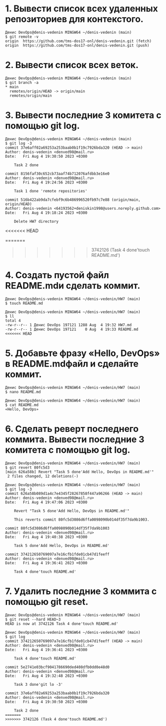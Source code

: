 # 1. Вывести список всех удаленных репозиториев для контекстого.
```
Денис DevOps@denis-vedenin MINGW64 ~/denis-vedenin (main)
$ git remote -v
origin  https://github.com/tms-dos17-onl/denis-vedenin.git (fetch)
origin  https://github.com/tms-dos17-onl/denis-vedenin.git (push) 
```
# 2. Вывести список всех веток.

```
Денис DevOps@denis-vedenin MINGW64 ~/denis-vedenin (main)
$ git branch -a
* main
  remotes/origin/HEAD -> origin/main
  remotes/origin/main
```
# 3. Вывести последние 3 комитета с помощью git log.
```
Денис DevOps@denis-vedenin MINGW64 ~/denis-vedenin (main)
$ git log -3
commit 37e6aff02a69253a253baab0b1f19c7926bda320 (HEAD -> main)
Author: denis-vedenin <denved98@mail.ru>
Date:   Fri Aug 4 19:30:50 2023 +0300

    Task 2 done

commit 8156faf30c652cb73aaf74b712076afdbb3e16e0
Author: denis-vedenin <denved98@mail.ru>
Date:   Fri Aug 4 19:24:56 2023 +0300

    Task 1 done 'remote repositories'

commit 516b422ab9da7cfebf9c6b486996520fb97c7e88 (origin/main, origin/HEAD)
Author: denis-vedenin <64193562+deniskin1998@users.noreply.github.com>
Date:   Fri Aug 4 19:18:24 2023 +0300

    Delete HW7 directory
```
<<<<<<< HEAD

=======
>>>>>>> 3742126 (Task 4 done'touch README.md')
# 4. Создать пустой файл README.mdи сделать коммит.
```
Денис DevOps@denis-vedenin MINGW64 ~/denis-vedenin/HW7 (main)
$ touch README.md

Денис DevOps@denis-vedenin MINGW64 ~/denis-vedenin/HW7 (main)
$ ll
total 4
-rw-r--r-- 1 Денис DevOps 197121 1288 Aug  4 19:32 HW7.md
-rw-r--r-- 1 Денис DevOps 197121    0 Aug  4 19:33 README.md
<<<<<<< HEAD
```

# 5. Добавьте фразу «Hello, DevOps» в README.mdфайл и сделайте коммит.
```
Денис DevOps@denis-vedenin MINGW64 ~/denis-vedenin/HW7 (main)
$ nano README.md

Денис DevOps@denis-vedenin MINGW64 ~/denis-vedenin/HW7 (main)
$ cat README.md
«Hello, DevOps»
```

# 6. Сделать реверт последнего коммита. Вывести последние 3 комитета с помощью git log.
```
Денис DevOps@denis-vedenin MINGW64 ~/denis-vedenin/HW7 (main)
$ git revert 80fc5d3
[main 626a58b] Revert "Task 5 done'Add Hello, DevOps in README.md'"
 2 files changed, 12 deletions(-)

Денис DevOps@denis-vedenin MINGW64 ~/denis-vedenin/HW7 (main)
$ git log -3
commit 626a58b089d1a4c7e4345f28267858f447a96266 (HEAD -> main)
Author: denis-vedenin <denved98@mail.ru>
Date:   Fri Aug 4 19:47:06 2023 +0300

    Revert "Task 5 done'Add Hello, DevOps in README.md'"

    This reverts commit 80fc5d3086d6ffa0098090b014df35f7da9b1003.

commit 80fc5d3086d6ffa0098090b014df35f7da9b1003
Author: denis-vedenin <denved98@mail.ru>
Date:   Fri Aug 4 19:40:38 2023 +0300

    Task 5 done'Add Hello, DevOps in README.md'

commit 374212650769097a7e16cfb1fde01cb47d1feeff
Author: denis-vedenin <denved98@mail.ru>
Date:   Fri Aug 4 19:36:41 2023 +0300

    Task 4 done'touch README.md'
```

# 7. Удалить последние 3 коммита с помощью git reset.

```
Денис DevOps@denis-vedenin MINGW64 ~/denis-vedenin/HW7 (main)
$ git reset --hard HEAD~3
HEAD is now at 3742126 Task 4 done'touch README.md'

Денис DevOps@denis-vedenin MINGW64 ~/denis-vedenin/HW7 (main)
$ git log
commit 374212650769097a7e16cfb1fde01cb47d1feeff (HEAD -> main)
Author: denis-vedenin <denved98@mail.ru>
Date:   Fri Aug 4 19:36:41 2023 +0300

    Task 4 done'touch README.md'

commit 5e2741e03bcf9041786690ded408dfb0dd0e48d0
Author: denis-vedenin <denved98@mail.ru>
Date:   Fri Aug 4 19:32:48 2023 +0300

    Task 3 done'git lo -3'

commit 37e6aff02a69253a253baab0b1f19c7926bda320
Author: denis-vedenin <denved98@mail.ru>
Date:   Fri Aug 4 19:30:50 2023 +0300

    Task 2 done
=======
>>>>>>> 3742126 (Task 4 done'touch README.md')
```